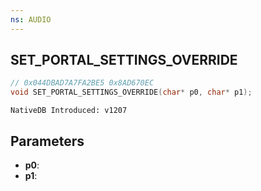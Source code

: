 ```yaml
---
ns: AUDIO
---
```

## SET_PORTAL_SETTINGS_OVERRIDE

```c
// 0x044DBAD7A7FA2BE5 0x8AD670EC
void SET_PORTAL_SETTINGS_OVERRIDE(char* p0, char* p1);
```

```
NativeDB Introduced: v1207
```

## Parameters
* **p0**:
* **p1**:
